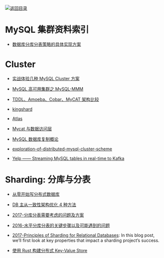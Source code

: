 [![返回目录](https://parg.co/UGo)](https://github.com/wxyyxc1992/Awesome-Reference)

# MySQL 集群资料索引

* [数据库分库分表策略的具体实现方案](http://mp.weixin.qq.com/s?__biz=MzI1NDQ3MjQxNA==&mid=2247483931&idx=1&sn=6eda41aa81c1243422a603205d2fad22&chksm=e9c5fbaadeb272bc92537803c14a6f55e1170b1a3b8f60160f66417800c0ace960dfe192717a#rd)

# Cluster

* [实战体验几种 MySQL Cluster 方案](http://blog.csdn.net/kingofworld/article/details/44786123)

* [MySQL 高可用集群之 MySQL-MMM](https://yq.aliyun.com/articles/38718)

- [TDDL、Amoeba、Cobar、MyCAT 架构比较 ](http://blog.csdn.net/lichangzhen2008/article/details/44708227)

- [kingshard](https://github.com/flike/kingshard)

- [Atlas](https://github.com/Qihoo360/Atlas)

- [Mycat 与数据访问层](http://minirick.duapp.com/mycatyu-chou-xiang-shu-ju-ceng/)

- [MySQL 数据库复制概论](http://mp.weixin.qq.com/s?__biz=MzAwNjQwNzU2NQ==&mid=2650342801&idx=1&sn=337f93df2278f749be14eb82ba34cd64&scene=23&srcid=0713bxquXQNfMnx3VPOjdGL4#rd)

- [exploration-of-distributed-mysql-cluster-scheme](http://www.infoq.com/cn/articles/exploration-of-distributed-mysql-cluster-scheme)

- [Yelp —— Streaming MySQL tables in real-time to Kafka](http://engineeringblog.yelp.com/2016/08/streaming-mysql-tables-in-real-time-to-kafka.html)

# Sharding: 分库与分表

* [从零开始写分布式数据库](https://github.com/ngaut/builddatabase)

* [DB 主从一致性架构优化 4 种方法](http://mp.weixin.qq.com/s?__biz=MjM5ODYxMDA5OQ==&mid=2651959442&idx=1&sn=feb8ff75385d8031386e120ef3535329&scene=0#wechat_redirect)

* [2017-分库分表需要考虑的问题及方案](https://parg.co/b1W)

* [2016-水平分库分表的关键步骤以及可能遇到的问题](https://parg.co/b1F)

* [2017-Principles of Sharding for Relational Databases](https://parg.co/bjq): In this blog post, we’ll first look at key properties that impact a sharding project’s success.

* [使用 Rust 构建分布式 Key-Value Store](https://zhuanlan.zhihu.com/p/31142786)

